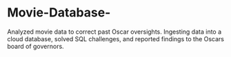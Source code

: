 # Movie-Database-
Analyzed  movie data to correct past Oscar oversights. Ingesting data into a cloud database, solved  SQL challenges, and reported  findings to the Oscars board of governors.

